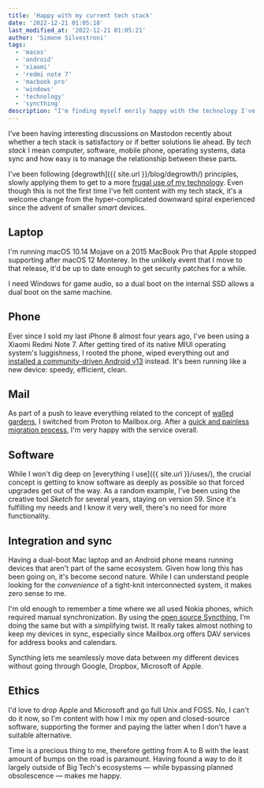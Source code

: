 ```yaml
---
title: 'Happy with my current tech stack'
date: '2022-12-21 01:05:18'
last_modified_at: '2022-12-21 01:05:21'
author: 'Simone Silvestroni'
tags:
  - 'macos'
  - 'android'
  - 'xiaomi'
  - 'redmi note 7'
  - 'macbook pro'
  - 'windows'
  - 'technology'
  - 'syncthing'
description: "I'm finding myself eerily happy with the technology I've been using, while staying outside digital ecosystems."
---
```

I’ve been having interesting discussions on Mastodon recently about whether a tech stack is satisfactory or if better solutions lie ahead. By _tech stack_ I mean computer, software, mobile phone, operating systems, data sync and how easy is to manage the relationship between these parts.

I've been following [degrowth]({{ site.url }}/blog/degrowth/) principles, slowly applying them to get to a more [frugal use of my technology](/blog/on-the-concept-of-frugal-computing/). Even though this is not the first time I've felt content with my tech stack, it's a welcome change from the hyper-complicated downward spiral experienced since the advent of smaller _smart_ devices.

## Laptop

I'm running macOS 10.14 Mojave on a 2015 MacBook Pro that Apple stopped supporting after macOS 12 Monterey. In the unlikely event that I move to that release, it'd be up to date enough to get security patches for a while.

I need Windows for game audio, so a dual boot on the internal SSD allows a dual boot on the same machine.

## Phone

Ever since I sold my last iPhone 8 almost four years ago, I've been using a Xiaomi Redmi Note 7. After getting tired of its native MIUI operating system's luggishness, I rooted the phone, wiped everything out and [installed a community-driven Android v13](/blog/installing-android-13-on-an-unsupported-non-google-phone/) instead. It's been running like a new device: speedy, efficient, clean.

## Mail

As part of a push to leave everything related to the concept of [walled gardens](https://en.wikipedia.org/wiki/Closed_platform), I switched from Proton to Mailbox.org. After a [quick and painless migration process](/blog/email-migration-from-proton-to-mailbox/), I'm very happy with the service overall.

## Software

While I won't dig deep on [everything I use]({{ site.url }}/uses/), the crucial concept is getting to know software as deeply as possible so that forced upgrades get out of the way. As a random example, I've been using the creative tool _Sketch_ for several years, staying on version 59. Since it's fulfilling my needs and I know it very well, there's no need for more functionality.

## Integration and sync

Having a dual-boot Mac laptop and an Android phone means running devices that aren't part of the same ecosystem. Given how long this has been going on, it's become second nature. While I can understand people looking for the _convenience_ of a tight-knit interconnected system, it makes zero sense to me.

I'm old enough to remember a time where we all used Nokia phones, which required manual synchronization. By using the [open source Syncthing](https://syncthing.net/), I'm doing the same but with a simplifying twist. It really takes almost nothing to keep my devices in sync, especially since Mailbox.org offers DAV services for address books and calendars.

Syncthing lets me seamlessly move data between my different devices without going through Google, Dropbox, Microsoft of Apple.

## Ethics

I'd love to drop Apple and Microsoft and go full Unix and FOSS. No, I can't do it now, so I'm content with how I mix my open and closed-source software, supporting the former and paying the latter when I don't have a suitable alternative.

Time is a precious thing to me, therefore getting from A to B with the least amount of bumps on the road is paramount. Having found a way to do it largely outside of Big Tech's ecosystems — while bypassing planned obsolescence — makes me happy.